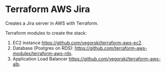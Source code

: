 # Terraform AWS Jira

Creates a Jira server in AWS with Terraform.

Terraform modules to create the stack:

1. EC2 instance <https://github.com/yegorski/terraform-aws-ec2>.
1. Database (Postgres on RDS): <https://github.com/terraform-aws-modules/terraform-aws-rds>.
1. Application Load Balancer <https://github.com/yegorski/terraform-aws-alb>.
